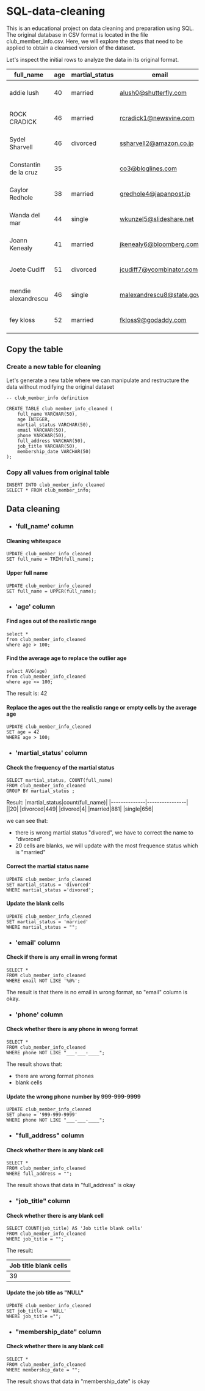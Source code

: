 # SQL-data-cleaning
This is an educational project on data cleaning and preparation using SQL. The original database in CSV format is located in the file club_member_info.csv. Here, we will explore the steps that need to be applied to obtain a cleansed version of the dataset.

Let's inspect the initial rows to analyze the data in its original format.

|full_name|age|martial_status|email|phone|full_address|job_title|membership_date|
|---------|---|--------------|-----|-----|------------|---------|---------------|
|addie lush|40|married|alush0@shutterfly.com|254-389-8708|3226 Eastlawn Pass,Temple,Texas|Assistant Professor|7/31/2013|
|      ROCK CRADICK|46|married|rcradick1@newsvine.com|910-566-2007|4 Harbort Avenue,Fayetteville,North Carolina|Programmer III|5/27/2018|
|Sydel Sharvell|46|divorced|ssharvell2@amazon.co.jp|702-187-8715|4 School Place,Las Vegas,Nevada|Budget/Accounting Analyst I|10/6/2017|
|Constantin de la cruz|35||co3@bloglines.com|402-688-7162|6 Monument Crossing,Omaha,Nebraska|Desktop Support Technician|10/20/2015|
|  Gaylor Redhole|38|married|gredhole4@japanpost.jp|917-394-6001|88 Cherokee Pass,New York City,New York|Legal Assistant|5/29/2019|
|Wanda del mar       |44|single|wkunzel5@slideshare.net|937-467-6942|10864 Buhler Plaza,Hamilton,Ohio|Human Resources Assistant IV|3/24/2015|
|Joann Kenealy|41|married|jkenealy6@bloomberg.com|513-726-9885|733 Hagan Parkway,Cincinnati,Ohio|Accountant IV|4/17/2013|
|   Joete Cudiff|51|divorced|jcudiff7@ycombinator.com|616-617-0965|975 Dwight Plaza,Grand Rapids,Michigan|Research Nurse|11/16/2014|
|mendie alexandrescu|46|single|malexandrescu8@state.gov|504-918-4753|34 Delladonna Terrace,New Orleans,Louisiana|Systems Administrator III|3/12/1921|
| fey kloss|52|married|fkloss9@godaddy.com|808-177-0318|8976 Jackson Park,Honolulu,Hawaii|Chemical Engineer|11/5/2014|

## Copy the table

### Create a new table for cleaning 

Let's generate a new table where we can manipulate and restructure the data without modifying the original dataset

    -- club_member_info definition

    CREATE TABLE club_member_info_cleaned (
	    full_name VARCHAR(50),
	    age INTEGER,
	    martial_status VARCHAR(50),
	    email VARCHAR(50),
    	phone VARCHAR(50),
    	full_address VARCHAR(50),
    	job_title VARCHAR(50),
    	membership_date VARCHAR(50)
    );

### Copy all values from original table

    INSERT INTO club_member_info_cleaned
    SELECT * FROM club_member_info;

## Data cleaning

- ### 'full_name' column

#### Cleaning whitespace

    UPDATE club_member_info_cleaned 
    SET full_name = TRIM(full_name);

#### Upper full name

    UPDATE club_member_info_cleaned 
    SET full_name = UPPER(full_name);
    
- ### 'age' column

#### Find ages out of the realistic range

    select *
    from club_member_info_cleaned
    where age > 100;

#### Find the average age to replace the outlier age

    select AVG(age) 
    from club_member_info_cleaned
    where age <= 100;

  The result is: 42

#### Replace the ages out the the realistic range or empty cells by the average age

    UPDATE club_member_info_cleaned 
    SET age = 42
    WHERE age > 100;

- ### 'martial_status' column

#### Check the frequency of the martial status

    SELECT martial_status, COUNT(full_name)
    FROM club_member_info_cleaned
    GROUP BY martial_status ;
    
Result:
|martial_status|count(full_name)|
|--------------|----------------|
||20|
|divorced|449|
|divored|4|
|married|881|
|single|656|

we can see that: 
- there is wrong martial status "divored", we have to correct the name to "divorced"
- 20 cells are blanks, we will update with the most frequence status which is "married"

#### Correct the martial status name

    UPDATE club_member_info_cleaned 
    SET martial_status = 'divorced'
    WHERE martial_status ='divored';

#### Update the blank cells

    UPDATE club_member_info_cleaned 
    SET martial_status = 'married'
    WHERE martial_status = "";

- ### 'email' column

#### Check if there is any email in wrong format

    SELECT *
    FROM club_member_info_cleaned
    WHERE email NOT LIKE '%@%';

The result is that there is no email in wrong format, so "email" column is okay.

- ### 'phone' column

#### Check whether there is any phone in wrong format

    SELECT *
    FROM club_member_info_cleaned
    WHERE phone NOT LIKE "___-___-____";

The result shows that:
- there are wrong format phones
- blank cells

#### Update the wrong phone number by 999-999-9999

    UPDATE club_member_info_cleaned 
    SET phone = '999-999-9999'
    WHERE phone NOT LIKE "___-___-____";

- ### "full_address" column

#### Check whether there is any blank cell

    SELECT *
    FROM club_member_info_cleaned
    WHERE full_address = "";
    
The result shows that data in "full_address" is okay

- ### "job_title" column

#### Check whether there is any blank cell

    SELECT COUNT(job_title) AS 'Job title blank cells'
    FROM club_member_info_cleaned
    WHERE job_title = "";

The result:

|Job title blank cells|
|---------------------|
|39|

#### Update the job title as "NULL"

    UPDATE club_member_info_cleaned 
    SET job_title = 'NULL'
    WHERE job_title ="";

- ### "membership_date" column

#### Check whether there is any blank cell

    SELECT *
    FROM club_member_info_cleaned
    WHERE membership_date = "";
    
The result shows that data in "membership_date" is okay
